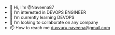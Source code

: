 - 👋 Hi, I’m @Naveena87
- 👀 I’m interested in DEVOPS ENGINEER
- 🌱 I’m currently learning DEVOPS
- 💞️ I’m looking to collaborate on any company
- 📫 How to reach me duvvuru.naveena@gmail.com

<!---
Naveena87/Naveena87 is a ✨ special ✨ repository because its `README.md` (this file) appears on your GitHub profile.
You can click the Preview link to take a look at your changes.
--->
